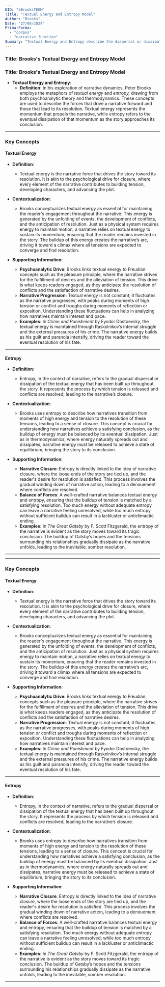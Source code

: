 ```yaml
---
UID: "5BrooksTEEM"
Title: "Textual Energy and Entropy Model"
Author: "Brooks"
Date: "27/08/2024"
Prima-Forma:
  - "corpus"
  - "narrative function"
Summary: "Textual Energy and Entropy describe the dispersal or dissipation towards the drive to narrative closure."
---
```

### Title: **Brooks's Textual Energy and Entropy Model**

### Title: **Brooks's Textual Energy and Entropy Model**

- **Textual Energy and Entropy**:
  - **Definition**: In his exploration of narrative dynamics, Peter Brooks employs the metaphors of *textual energy* and *entropy,* drawing from both psychoanalytic theory and thermodynamics. These concepts are used to describe the forces that drive a narrative forward and those that lead to its resolution. Textual energy represents the momentum that propels the narrative, while entropy refers to the eventual dissipation of that momentum as the story approaches its conclusion.

---

### **Key Concepts**

#### **Textual Energy**

- **Definition**:
  - Textual energy is the narrative force that drives the story toward its resolution. It is akin to the psychological drive for closure, where every element of the narrative contributes to building tension, developing characters, and advancing the plot.

- **Contextualization**:
  - Brooks conceptualizes textual energy as essential for maintaining the reader's engagement throughout the narrative. This energy is generated by the unfolding of events, the development of conflicts, and the anticipation of resolution. Just as a physical system requires energy to maintain motion, a narrative relies on textual energy to sustain its momentum, ensuring that the reader remains invested in the story. The buildup of this energy creates the narrative’s arc, driving it toward a climax where all tensions are expected to converge and find resolution.

- **Supporting Information**:
  - **Psychoanalytic Drive**: Brooks links textual energy to Freudian concepts such as the pleasure principle, where the narrative strives for the fulfillment of desires and the alleviation of tension. This drive is what keeps readers engaged, as they anticipate the resolution of conflicts and the satisfaction of narrative desires.
  - **Narrative Progression**: Textual energy is not constant; it fluctuates as the narrative progresses, with peaks during moments of high tension or conflict and troughs during moments of reflection or exposition. Understanding these fluctuations can help in analyzing how narratives maintain interest and pace.
  - **Examples**: In *Crime and Punishment* by Fyodor Dostoevsky, the textual energy is maintained through Raskolnikov’s internal struggle and the external pressures of his crime. The narrative energy builds as his guilt and paranoia intensify, driving the reader toward the eventual resolution of his fate.

---

#### **Entropy**

- **Definition**:
  - Entropy, in the context of narrative, refers to the gradual dispersal or dissipation of the textual energy that has been built up throughout the story. It represents the process by which tension is released and conflicts are resolved, leading to the narrative’s closure.

- **Contextualization**:
  - Brooks uses entropy to describe how narratives transition from moments of high energy and tension to the resolution of these tensions, leading to a sense of closure. This concept is crucial for understanding how narratives achieve a satisfying conclusion, as the buildup of energy must be balanced by its eventual dissipation. Just as in thermodynamics, where energy naturally spreads out and dissipates, narrative energy must be released to achieve a state of equilibrium, bringing the story to its conclusion.

- **Supporting Information**:
  - **Narrative Closure**: Entropy is directly linked to the idea of narrative closure, where the loose ends of the story are tied up, and the reader's desire for resolution is satisfied. This process involves the gradual winding down of narrative action, leading to a denouement where conflicts are resolved.
  - **Balance of Forces**: A well-crafted narrative balances textual energy and entropy, ensuring that the buildup of tension is matched by a satisfying resolution. Too much energy without adequate entropy can leave a narrative feeling unresolved, while too much entropy without sufficient buildup can result in a lackluster or anticlimactic ending.
  - **Examples**: In *The Great Gatsby* by F. Scott Fitzgerald, the entropy of the narrative is evident as the story moves toward its tragic conclusion. The buildup of Gatsby’s hopes and the tensions surrounding his relationships gradually dissipate as the narrative unfolds, leading to the inevitable, somber resolution.

---


---

### **Key Concepts**

#### **Textual Energy**

- **Definition**:
  - Textual energy is the narrative force that drives the story toward its resolution. It is akin to the psychological drive for closure, where every element of the narrative contributes to building tension, developing characters, and advancing the plot.

- **Contextualization**:
  - Brooks conceptualizes textual energy as essential for maintaining the reader's engagement throughout the narrative. This energy is generated by the unfolding of events, the development of conflicts, and the anticipation of resolution. Just as a physical system requires energy to maintain motion, a narrative relies on textual energy to sustain its momentum, ensuring that the reader remains invested in the story. The buildup of this energy creates the narrative’s arc, driving it toward a climax where all tensions are expected to converge and find resolution.

- **Supporting Information**:
  - **Psychoanalytic Drive**: Brooks links textual energy to Freudian concepts such as the pleasure principle, where the narrative strives for the fulfillment of desires and the alleviation of tension. This drive is what keeps readers engaged, as they anticipate the resolution of conflicts and the satisfaction of narrative desires.
  - **Narrative Progression**: Textual energy is not constant; it fluctuates as the narrative progresses, with peaks during moments of high tension or conflict and troughs during moments of reflection or exposition. Understanding these fluctuations can help in analyzing how narratives maintain interest and pace.
  - **Examples**: In *Crime and Punishment* by Fyodor Dostoevsky, the textual energy is maintained through Raskolnikov’s internal struggle and the external pressures of his crime. The narrative energy builds as his guilt and paranoia intensify, driving the reader toward the eventual resolution of his fate.

---

#### **Entropy**

- **Definition**:
  - Entropy, in the context of narrative, refers to the gradual dispersal or dissipation of the textual energy that has been built up throughout the story. It represents the process by which tension is released and conflicts are resolved, leading to the narrative’s closure.

- **Contextualization**:
  - Brooks uses entropy to describe how narratives transition from moments of high energy and tension to the resolution of these tensions, leading to a sense of closure. This concept is crucial for understanding how narratives achieve a satisfying conclusion, as the buildup of energy must be balanced by its eventual dissipation. Just as in thermodynamics, where energy naturally spreads out and dissipates, narrative energy must be released to achieve a state of equilibrium, bringing the story to its conclusion.

- **Supporting Information**:
  - **Narrative Closure**: Entropy is directly linked to the idea of narrative closure, where the loose ends of the story are tied up, and the reader's desire for resolution is satisfied. This process involves the gradual winding down of narrative action, leading to a denouement where conflicts are resolved.
  - **Balance of Forces**: A well-crafted narrative balances textual energy and entropy, ensuring that the buildup of tension is matched by a satisfying resolution. Too much energy without adequate entropy can leave a narrative feeling unresolved, while too much entropy without sufficient buildup can result in a lackluster or anticlimactic ending.
  - **Examples**: In *The Great Gatsby* by F. Scott Fitzgerald, the entropy of the narrative is evident as the story moves toward its tragic conclusion. The buildup of Gatsby’s hopes and the tensions surrounding his relationships gradually dissipate as the narrative unfolds, leading to the inevitable, somber resolution.

---
